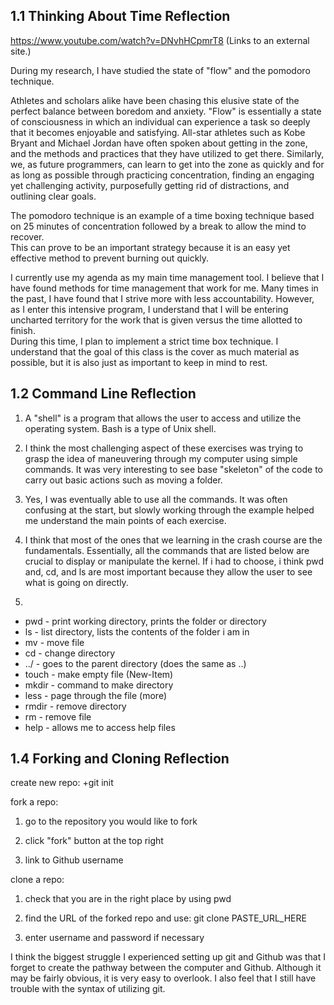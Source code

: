 ## 1.1 Thinking About Time Reflection

https://www.youtube.com/watch?v=DNvhHCpmrT8 (Links to an external site.)

During my research, I have studied the state of "flow" and the pomodoro 
technique.

Athletes and scholars alike have been chasing this elusive state of the 
perfect balance between boredom and anxiety. "Flow" is essentially a state 
of consciousness in which an individual can experience a task so deeply that
it becomes enjoyable and satisfying.  All-star athletes such as Kobe Bryant
and Michael Jordan have often spoken about getting in the zone, and the methods
and practices that they have utilized to get there.  Similarly, we, as future programmers, can learn to get into the zone as quickly and for as long as 
possible through practicing concentration, finding an engaging yet challenging
activity, purposefully getting rid of distractions, and outlining clear goals.

The pomodoro technique is an example of a time boxing technique based on 25 
minutes of concentration followed by a break to allow the mind to recover.  
This can prove to be an important strategy because it is an easy yet effective
method to prevent burning out quickly.  

I currently use my agenda as my main time management tool.  I believe that I 
have found methods for time management that work for me.  Many times in the 
past, I have found that I strive more with less accountability.  However, as I 
enter this intensive program, I understand that I will be entering uncharted
territory for the work that is given versus the time allotted to finish.  
During this time, I plan to implement a strict time box technique.  I 
understand that the goal of this class is the cover as much material as 
possible, but it is also just as important to keep in mind to rest.  


## 1.2 Command Line Reflection


1. A "shell" is a program that allows the user to access and utilize the 
operating system.  Bash is a type of Unix shell.

2. I think the most challenging aspect of these exercises was trying to grasp 
the idea of maneuvering through my computer using simple commands.  It was very
interesting to see base "skeleton" of the code to carry out basic actions such 
as moving a folder. 

3.  Yes, I was eventually able to use all the commands.  It was often confusing 
at the start, but slowly working through the example helped me understand the 
main points of each exercise. 

4.  I think that most of the ones that we learning in the crash course are the fundamentals.  Essentially, all the commands that are listed below are crucial 
to display or manipulate the kernel.  If i had to choose, i think pwd and, cd, 
and ls are most important because they allow the user to see what is going on 
directly.

5.  
+ pwd - print working directory, prints the folder or directory 
+ ls - list directory, lists the contents of the folder i am in
+ mv - move file
+ cd - change directory
+ ../ - goes to the parent directory (does the same as ..)
+ touch - make empty file (New-Item)
+ mkdir - command to make directory
+ less - page through the file (more)
+ rmdir - remove directory
+ rm - remove file 
+ help - allows me to access help files


## 1.4 Forking and Cloning Reflection

create new repo: 
+git init

fork a repo: 
1. go to the repository you would like to fork

2. click "fork" button at the top right

3. link to Github username

clone a repo: 
1. check that you are in the right place by using pwd

2. find the URL of the forked repo and use: git clone PASTE_URL_HERE

3. enter username and password if necessary

 

I think the biggest struggle I experienced setting up git and Github was that 
I forget to create the pathway between the computer and Github.  Although it 
may be fairly obvious, it is very easy to overlook.  I also feel that I still 
have trouble with the syntax of utilizing git. 